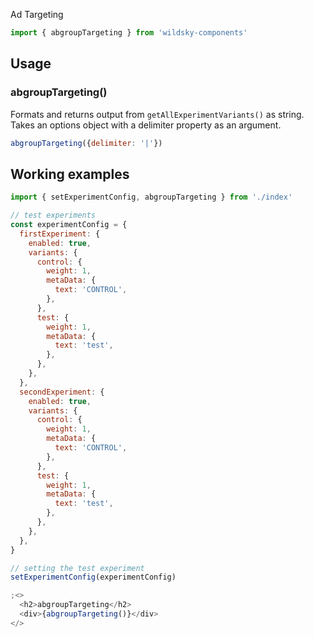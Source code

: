 Ad Targeting

```javascript static
import { abgroupTargeting } from 'wildsky-components'
```

## Usage

### abgroupTargeting()

Formats and returns output from ```getAllExperimentVariants()``` as string. Takes an options object with a delimiter property as an argument.

```javascript static
abgroupTargeting({delimiter: '|'})
```

## Working examples

```js
import { setExperimentConfig, abgroupTargeting } from './index'

// test experiments
const experimentConfig = {
  firstExperiment: {
    enabled: true,
    variants: {
      control: {
        weight: 1,
        metaData: {
          text: 'CONTROL',
        },
      },
      test: {
        weight: 1,
        metaData: {
          text: 'test',
        },
      },
    },
  },
  secondExperiment: {
    enabled: true,
    variants: {
      control: {
        weight: 1,
        metaData: {
          text: 'CONTROL',
        },
      },
      test: {
        weight: 1,
        metaData: {
          text: 'test',
        },
      },
    },
  },
}

// setting the test experiment
setExperimentConfig(experimentConfig)

;<>
  <h2>abgroupTargeting</h2>
  <div>{abgroupTargeting()}</div>
</>
```
